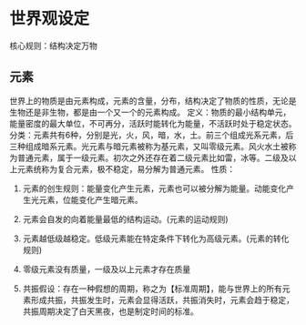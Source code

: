 # 世界观设定
核心规则：结构决定万物
## 元素
世界上的物质是由元素构成，元素的含量，分布，结构决定了物质的性质，无论是生物还是非生物，都是由一个又一个的元素构成。
定义：物质的最小结构单元，能量密度的最大单位，不可再分，活跃时能转化为能量，不活跃时处于稳定状态。
分类：元素共有6种，分别是光，火，风，暗，水，土。前三个组成光系元素，后三种组成暗系元素。光元素与暗元素被称为基元素，又叫零级元素。风火水土被称为普通元素，属于一级元素。初次之外还存在着二级元素比如雷，冰等。二级及以上元素统称为复合元素，极不稳定，易分解为普通元素。
性质：
1. 元素的创生规则：能量变化产生元素，元素也可以被分解为能量。动能变化产生光元素，位能变化产生暗元素。
2. 元素会自发的向着能量最低的结构运动。(元素的运动规则)
3. 元素越低级越稳定。低级元素能在特定条件下转化为高级元素。(元素的转化规则)
4. 零级元素没有质量，一级及以上元素才存在质量

1. 共振假设：存在一种假想的周期，称之为【标准周期】，能与世界上的所有元素形成共振，共振发生时，元素会显得活跃，共振消失时，元素会趋于稳定，共振周期决定了白天黑夜，也是制定时间的标准。